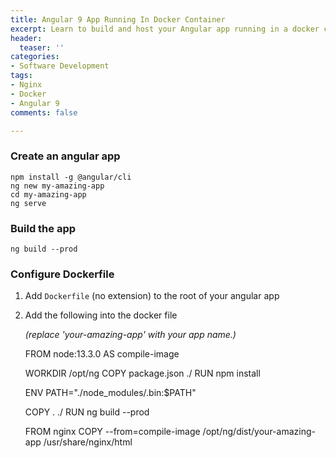 ```yaml
---
title: Angular 9 App Running In Docker Container
excerpt: Learn to build and host your Angular app running in a docker container!
header:
  teaser: ''
categories:
- Software Development
tags:
- Nginx
- Docker
- Angular 9
comments: false

---
```


### Create an angular app

    npm install -g @angular/cli
    ng new my-amazing-app
    cd my-amazing-app
    ng serve

### Build the app

    ng build --prod

### Configure Dockerfile

1. Add `Dockerfile` (no extension) to the root of your angular app
2. Add the following into the docker file

   _(replace 'your-amazing-app' with your app name.)_

    FROM node:13.3.0 AS compile-image
    
    WORKDIR /opt/ng
    COPY package.json ./
    RUN npm install
    
    ENV PATH="./node_modules/.bin:$PATH"
    
    COPY . ./
    RUN ng build --prod
    
    FROM nginx
    COPY --from=compile-image /opt/ng/dist/your-amazing-app /usr/share/nginx/html